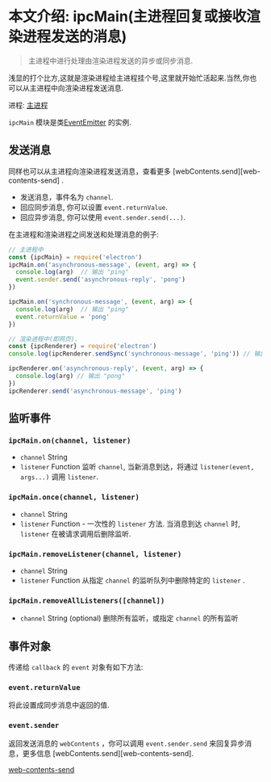 # 本文介绍: ipcMain(主进程回复或接收渲染进程发送的消息)
> 主进程中进行处理由渲染进程发送的异步或同步消息.

浅显的打个比方,这就是渲染进程给主进程挂个号,这里就开始忙活起来.当然,你也可以从主进程中向渲染进程发送消息.

进程: [主进程](../glossary.md#main-process)       

`ipcMain` 模块是类[EventEmitter](https://nodejs.org/api/events.html) 的实例.


## 发送消息
同样也可以从主进程向渲染进程发送消息，查看更多 [webContents.send][web-contents-send] .

* 发送消息，事件名为 `channel`.
* 回应同步消息, 你可以设置 `event.returnValue`.
* 回应异步消息, 你可以使用 `event.sender.send(...)`.

在主进程和渲染进程之间发送和处理消息的例子:
```javascript
// 主进程中
const {ipcMain} = require('electron')
ipcMain.on('asynchronous-message', (event, arg) => {
  console.log(arg)  // 输出 "ping"
  event.sender.send('asynchronous-reply', 'pong')
})

ipcMain.on('synchronous-message', (event, arg) => {
  console.log(arg)  // 输出 "ping"
  event.returnValue = 'pong'
})
```

```javascript
// 渲染进程中(即网页).
const {ipcRenderer} = require('electron')
console.log(ipcRenderer.sendSync('synchronous-message', 'ping')) // 输出 "pong"

ipcRenderer.on('asynchronous-reply', (event, arg) => {
  console.log(arg) // 输出 "pong"
})
ipcRenderer.send('asynchronous-message', 'ping')
```

## 监听事件

### `ipcMain.on(channel, listener)`
* `channel` String
* `listener` Function
监听 `channel`, 当新消息到达，将通过 `listener(event, args...)` 调用 `listener`.

### `ipcMain.once(channel, listener)`
* `channel` String
* `listener` Function - 一次性的 `listener` 方法.
当消息到达 `channel` 时, `listener` 在被请求调用后删除监听.

### `ipcMain.removeListener(channel, listener)`
* `channel` String
* `listener` Function
从指定 `channel` 的监听队列中删除特定的 `listener` .

### `ipcMain.removeAllListeners([channel])`
* `channel` String (optional)
删除所有监听，或指定 `channel` 的所有监听

## 事件对象
传递给 `callback` 的 `event` 对象有如下方法:

### `event.returnValue`
将此设置成同步消息中返回的值.

### `event.sender`
返回发送消息的 `webContents` ，你可以调用 `event.sender.send`  来回复异步消息，更多信息 [webContents.send][web-contents-send].

[web-contents-send](web-contents.md#webcontentssendchannel-arg1-arg2-)